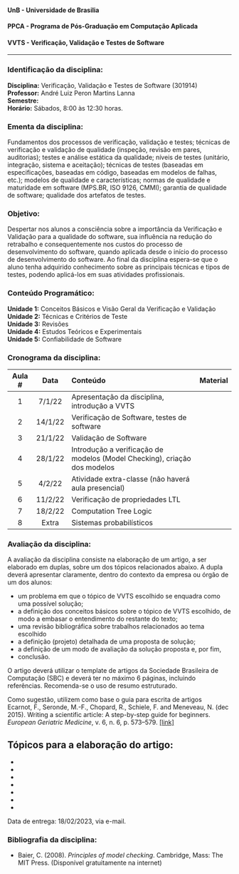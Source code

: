 #### UnB - Universidade de Brasilia
#### PPCA - Programa de Pós-Graduação em Computação Aplicada
#### VVTS - Verificação, Validação e Testes de Software
---
### Identificação da disciplina: 
**Disciplina:** Verificação, Validação e Testes de Software (301914)  
**Professor:** André Luiz Peron Martins Lanna  
**Semestre:**   
**Horário:** Sábados, 8:00 às 12:30 horas.  

### Ementa da disciplina: 

Fundamentos dos processos de verificação, validação e testes; técnicas de
verificação e validação de qualidade (inspeção, revisão em pares, auditorias);
testes e análise estática da qualidade; níveis de testes (unitário, integração,
sistema e aceitação); técnicas de testes (baseadas em especificações, baseadas
em código, baseadas em modelos de falhas, etc.); modelos de qualidade e
características; normas de qualidade e maturidade em software (MPS.BR, ISO 9126,
CMMI); garantia de qualidade de software; qualidade dos artefatos de testes.

### Objetivo: 

Despertar nos alunos a consciência sobre a importância da Verificação e
Validação para a qualidade do software, sua influência na redução do retrabalho
e consequentemente nos custos do processo de desenvolvimento do software, quando
aplicada desde o início do processo de desenvolvimento do software. Ao final da
disciplina espera-se que o aluno tenha adquirido conhecimento sobre as
principais técnicas e tipos de testes, podendo aplicá-los em suas atividades
profissionais.

### Conteúdo Programático: 

**Unidade 1:** Conceitos Básicos e Visão Geral da Verificação e Validação  
**Unidade 2:** Técnicas e Critérios de Teste  
**Unidade 3:** Revisões  
**Unidade 4:** Estudos Teóricos e Experimentais  
**Unidade 5:** Confiabilidade de Software  

### Cronograma da disciplina: 

| Aula # | Data | Conteúdo | Material |
|:------:|:----:|:---------|:--------:|
| 1      |  7/1/22 | Apresentação da disciplina, introdução a VVTS |  |
| 2      | 14/1/22 | Verificação de Software, testes de software   |  |
| 3      | 21/1/22 | Validação de Software                         |  |
| 4      | 28/1/22 | Introdução a verificação de modelos (Model Checking), criação dos modelos |  |
| 5      |  4/2/22 | Atividade extra-classe (não haverá aula presencial) |  |
| 6      | 11/2/22 | Verificação de propriedades LTL               |  |
| 7      | 18/2/22 | Computation Tree Logic                        |  |
| 8      | Extra   | Sistemas probabilísticos                      |  |

### Avaliação da disciplina: 

A avaliação da disciplina consiste na elaboração de um artigo, a ser elaborado
em duplas, sobre um dos tópicos relacionados abaixo. A dupla deverá apresentar
claramente, dentro do contexto da empresa ou órgão de um dos alunos:
- um problema em que o tópico de VVTS escolhido se enquadra como uma possível
  solução;
- a definição dos conceitos básicos sobre o tópico de VVTS escolhido, de modo a
  embasar o entendimento do restante do texto;
- uma revisão bibliográfica sobre trabalhos relacionados ao tema escolhido
- a definição (projeto) detalhada de uma proposta de solução;
- a definição de um modo de avaliação da solução proposta e, por fim, 
- conclusão.

O artigo deverá utilizar o template de artigos da Sociedade Brasileira de
Computação (SBC) e deverá ter no máximo 6 páginas, incluindo referências.
Recomenda-se o uso de resumo estruturado. 

Como sugestão, utilizem como base o guia para escrita de artigos   
Ecarnot, F., Seronde, M.-F., Chopard, R., Schiele, F. and Meneveau, N. (dec 2015). Writing a scientific article: A step-by-step guide for beginners. _European Geriatric Medicine_, v. 6, n. 6, p. 573–579. [[link]](http://dx.doi.org/10.1016/j.eurger.2015.08.005)

Tópicos para a elaboração do artigo: 
- 
- 
- 
- 
- 
- 
- 
- 


Data de entrega: 18/02/2023, via e-mail. 


### Bibliografia da disciplina: 

- Baier, C. (2008). _Principles of model checking_. Cambridge, Mass: The MIT Press. (Disponível gratuitamente na internet)

